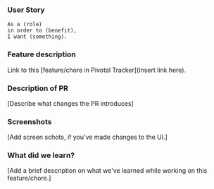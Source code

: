 ### User Story

```
As a (role)
in order to (benefit),
I want (something).
```
### Feature description
Link to this [feature/chore in Pivotal Tracker](Insert link here).

### Description of PR
[Describe what changes the PR introduces]

### Screenshots
[Add screen schots, if you've made changes to the UI.]

### What did we learn?
[Add a brief description on what we've learned while working on this feature/chore.]
